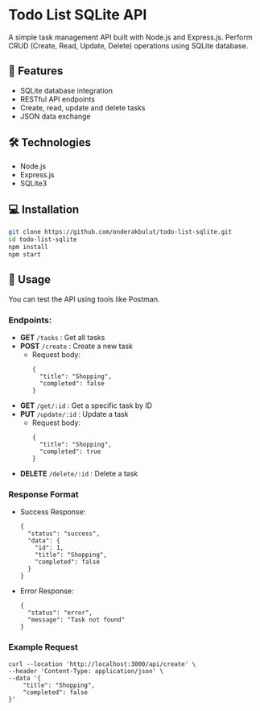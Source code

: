 # Todo List SQLite API

A simple task management API built with Node.js and Express.js. Perform CRUD (Create, Read, Update, Delete) operations using SQLite database.

## 🚀 Features

- SQLite database integration
- RESTful API endpoints
- Create, read, update and delete tasks
- JSON data exchange

## 🛠️ Technologies

- Node.js
- Express.js
- SQLite3

## 💻 Installation

```bash
git clone https://github.com/onderakbulut/todo-list-sqlite.git
cd todo-list-sqlite
npm install
npm start
```

## 📝 Usage

You can test the API using tools like Postman.

### Endpoints:
* **GET** `/tasks` : Get all tasks
* **POST** `/create` : Create a new task
  * Request body:
    ```
    {
      "title": "Shopping",
      "completed": false
    }
    ```
* **GET** `/get/:id` : Get a specific task by ID
* **PUT** `/update/:id` : Update a task
  * Request body:
    ```
    {
      "title": "Shopping",
      "completed": true
    }
    ```
* **DELETE** `/delete/:id` : Delete a task

### Response Format
* Success Response:
  ```
  {
    "status": "success",
    "data": {
      "id": 1,
      "title": "Shopping",
      "completed": false
    }
  }
  ```
* Error Response:
  ```
  {
    "status": "error",
    "message": "Task not found"
  }
  ```

### Example Request

```
curl --location 'http://localhost:3000/api/create' \
--header 'Content-Type: application/json' \
--data '{
    "title": "Shopping",
    "completed": false
}'
```
